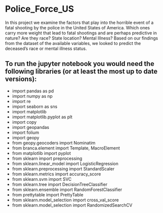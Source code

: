 # Police_Force_US

In this project we examine the factors that play into the horrible event of a fatal shooting by the police in the United States of America.
Which ones carry more weight that lead to fatal shootings and are perhaps predictive in nature? Are they race? State location? Mental Illness? 
Based on our findings from the dataset of the available variables, we looked to predict the deceased’s race or mental illness status.

## To run the jupyter notebook you would need the following libraries (or at least the most up to date versions):

+ import pandas as pd
+ import numpy as np
+ import re
+ import seaborn as sns
+ import matplotlib
+ import matplotlib.pyplot as plt
+ import copy
+ import geopandas
+ import folium
+ import geopy
+ from geopy.geocoders import Nominatim
+ from branca.element import Template, MacroElement
+ from matplotlib import pyplot
+ from sklearn import preprocessing
+ from sklearn.linear_model import LogisticRegression
+ from sklearn.preprocessing import StandardScaler
+ from sklearn.metrics import accuracy_score
+ from sklearn.svm import SVC
+ from sklearn.tree import DecisionTreeClassifier
+ from sklearn.ensemble import RandomForestClassifier
+ from prettytable import PrettyTable
+ from sklearn.model_selection import cross_val_score
+ from sklearn.model_selection import RandomizedSearchCV
